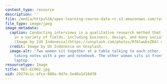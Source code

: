 ```yaml
---
content_type: resource
description: ''
file: /media/https%3A/open-learning-course-data-rc.s3.amazonaws.com/res-ec-002-lean-research-skills-for-conducting-interviews-spring-2021/29274c1cafce008a0d7e5e40a1d16df8_RES-EC002.jpg
file_type: image/jpeg
image_metadata:
  caption: Conducting interviews is a qualitative research method that can be used
    in a variety of fields, including business, design, and many social sciences.
    (Image by [UX Indonesia](https://unsplash.com/photos/Rf6lwwbsZB4) on Unsplash.)
  credit: Image by UX Indonesia on Unsplash.
  image-alt: 'Two women sit together at a table talking to each other. One woman is
    taking notes with a pen and notebook. The other woman sits in front of an open
    laptop.  '
resourcetype: Image
title: RES-EC002.jpg
uid: 29274c1c-afce-008a-0d7e-5e40a1d16df8
---
```

